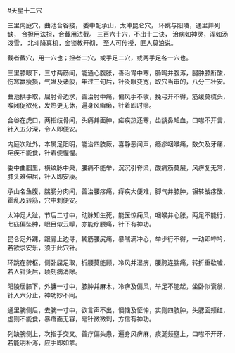#天星十二穴

三里内庭穴，曲池合谷接，
委中配承山，太冲昆仑穴，
环跳与阳陵，通里并列缺，
合担用法担，合截用法截。
三百六十穴，不出十二诀，
治病如神灵，浑如汤泼雪，
北斗降真机，金锁教开彻，
至人可传授，匪人莫浪说。

截者截穴，用一穴也；担者二穴，或手足二穴，或两手足各一穴也。

三里膝眼下，三寸两筋间，能通心腹胀，善治胃中寒，肠鸣并腹泻，腿肿膝胻酸，伤寒羸瘦损，气蛊及诸般，年过三旬后，针灸眼变宽，取穴当审的，八分三壮安。

曲池拱手取，屈肘骨边求，善治肘中痛，偏风手不收，挽弓开不得，筋缓莫梳头，喉闭促欲死，发热更无休，遍身风癣癞，针着即时瘳。

合谷在虎口，两指歧骨间，头痛并面肿，疟疾热还寒，齿龋鼻衄血，口噤不开言，针入五分深，令人即便安。

内庭次趾外，本属足阳明，能治四肢厥，喜静恶闻声，瘾疹咽喉痛，数欠及牙痛，疟疾不能食，针着便惺惺。

委中曲腘里，横纹脉中央，腰痛不能举，沉沉引脊梁，酸痛筋莫展，风痹复无常，膝头难伸屈，针入即安康。

承山名鱼腹，腨肠分肉间，善治腰疼痛，痔疾大便难，脚气并膝肿，辗转战疼酸，霍乱及转筋，穴中刺便安。

太冲足大趾，节后二寸中，动脉知生死，能医惊痫风，咽喉并心胀，两足不能行，七疝偏坠肿，眼目似云矇，亦能疗腰痛，针下有神功。

昆仑足外踝，跟骨上边寻，转筋腰尻痛，暴喘满冲心，举步行不得，一动即呻吟，若欲求安乐，须于此穴针。

环跳在髀枢，侧卧屈足取，折腰莫能顾，冷风并湿痹，腰胯连腨痛，转折重欷嘘，若人针灸后，顷刻病消除。

阳陵居膝下，外臁一寸中，膝肿并麻木，冷痹及偏风，举足不能起，坐卧似衰翁，针入六分止，神功妙不同。

通里腕侧后，去腕一寸中，欲言声不出，懊恼及怔忡，实则四肢肿，头腮面颊红，虚则不能食，暴瘖面无容，毫针微微刺，方信有神功。

列缺腕侧上，次指手交叉。善疗偏头患，遍身风痹麻，痰涎频壅上，口噤不开牙，若能明补泻，应手即如拿。
